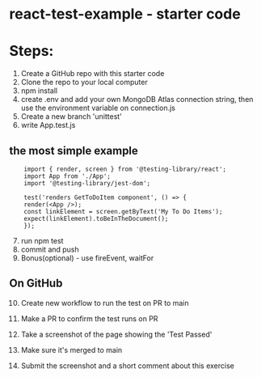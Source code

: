 # react-test-example - starter code

# Steps:

1. Create a GitHub repo with this starter code
2. Clone the repo to your local computer
3. npm install
4. create .env and add your own MongoDB Atlas connection string, then use the environment variable on connection.js
5. Create a new branch 'unittest'
6. write App.test.js

## the most simple example

```
    import { render, screen } from '@testing-library/react';
    import App from './App';
    import '@testing-library/jest-dom';

    test('renders GetToDoItem component', () => {
	render(<App />);
	const linkElement = screen.getByText('My To Do Items');
	expect(linkElement).toBeInTheDocument();
    });
```

7. run npm test
8. commit and push
9. Bonus(optional) - use fireEvent, waitFor

## On GitHub

10. Create new workflow to run the test on PR to main
11. Make a PR to confirm the test runs on PR
12. Take a screenshot of the page showing the 'Test Passed'
13. Make sure it's merged to main

14. Submit the screenshot and a short comment about this exercise
